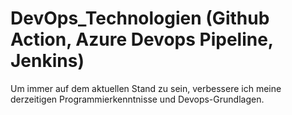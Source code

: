 # DevOps_Technologien (Github Action, Azure Devops Pipeline, Jenkins)

Um immer auf dem aktuellen Stand zu sein, verbessere ich meine derzeitigen Programmierkenntnisse 
und Devops-Grundlagen.
